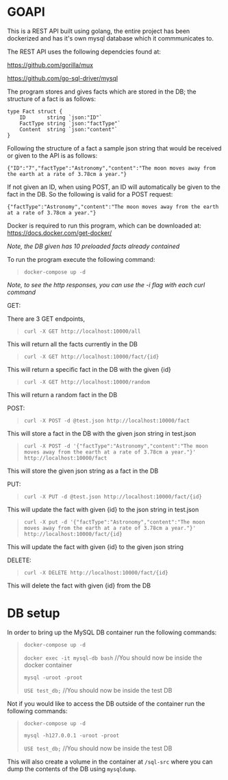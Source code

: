# GOAPI

This is a REST API built using golang, the entire project has been dockerized and has it's own mysql database which it commmunicates to.

The REST API uses the following dependcies found at:

https://github.com/gorilla/mux

https://github.com/go-sql-driver/mysql

The program stores and gives facts which are stored in the DB; the structure of a fact is as follows:

```
type Fact struct {
	ID       string `json:"ID"`
	FactType string `json:"factType"`
	Content  string `json:"content"`
}
```

Following the structure of a fact a sample json string that would be received or given to the API is as follows:

```
{"ID":"7","factType":"Astronomy","content":"The moon moves away from the earth at a rate of 3.78cm a year."}
```

If not given an ID, when using POST, an ID will automatically be given to the fact in the DB. So the following is valid for a POST request:

```
{"factType":"Astronomy","content":"The moon moves away from the earth at a rate of 3.78cm a year."}
```

Docker is required to run this program, which can be downloaded at: https://docs.docker.com/get-docker/

*Note, the DB given has 10 preloaded facts already contained*

To run the program execute the following command:

> `docker-compose up -d`

*Note, to see the http responses, you can use the -i flag with each curl command*

GET:

There are 3 GET endpoints,

> `curl -X GET http://localhost:10000/all`

This will return all the facts currently in the DB

> `curl -X GET http://localhost:10000/fact/{id}`

This will return a specific fact in the DB with the given {id}

> `curl -X GET http://localhost:10000/random`

This will return a random fact in the DB

POST:

> `curl -X POST -d @test.json http://localhost:10000/fact`

This will store a fact in the DB with the given json string in test.json

> `curl -X POST -d '{"factType":"Astronomy","content":"The moon moves away from the earth at a rate of 3.78cm a year."}' http://localhost:10000/fact`

This will store the given json string as a fact in the DB

PUT:

> `curl -X PUT -d @test.json http://localhost:10000/fact/{id}`

This will update the fact with given {id} to the json string in test.json

> `curl -X put -d '{"factType":"Astronomy","content":"The moon moves away from the earth at a rate of 3.78cm a year."}' http://localhost:10000/fact/{id}`

This will update the fact with given {id} to the given json string

DELETE:

> `curl -X DELETE http://localhost:10000/fact/{id}`

This will delete the fact with given {id} from the DB

# DB setup 

In order to bring up the MySQL DB container run the following commands:

> `docker-compose up -d`
> 
> `docker exec -it mysql-db bash` //You should now be inside the docker container
> 
> `mysql -uroot -proot`
> 
> `USE test_db;` //You should now be inside the test DB
> 

Not if you would like to access the DB outside of the container run the following commands:

> `docker-compose up -d`
> 
> `mysql -h127.0.0.1 -uroot -proot`
> 
> `USE test_db;` //You should now be inside the test DB
> 

This will also create a volume in the container at `/sql-src` where you can dump the contents of the DB using `mysqldump`.
